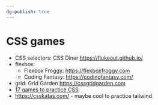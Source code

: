 ```yaml
---
dg-publish: true
---
```

# CSS games

- CSS selectors: CSS Diner <https://flukeout.github.io/>
- flexbox:
    - Flexbox Froggy: <https://flexboxfroggy.com>
    - Coding Fantasy: <https://codingfantasy.com/>
- grid: Grid Garden <https://cssgridgarden.com>
- [17 games to practice CSS](https://bookercodes.hashnode.dev/css-practice?source=tw0922#heading-try-one-of-these-17-games-to-practice-css)
- <https://csskatas.com/> - maybe cool to practice tailwind